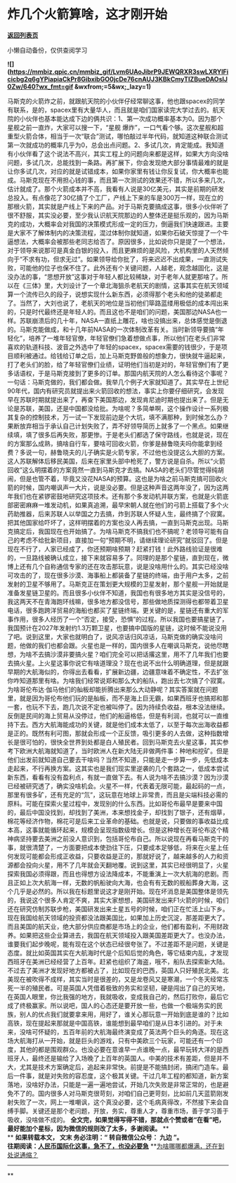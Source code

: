 # 炸几个火箭算啥，这才刚开始

[**返回列表页**](/gzh/九边)

小懒自动备份，仅供查阅学习

******![](https://mmbiz.qpic.cn/mmbiz_gif/Lvm6UAoJibrP9JEWQRXR3swLXRYlFicicbg2q6gYPiapiaCkPr8GibxibGO0jcDe76cnAUJ3KBkCmyTIZBueDAOslJ0Zw/640?wx_fmt=gif
&wxfrom;=5&wx;_lazy=1)******

马斯克的火箭炸之前，就跟航天院的小伙伴仔经常聊这事，他也跟spacex的同学有联系，是的，spacex里有大量华人，而且就是咱们国家读完大学过去的。航天院的小伙伴也基本能达成下边的俩共识：1、第一次成功概率基本为0。因为那个星舰之前一直炸，大家可以搜一下，“星舰
爆炸”，一口气看个够。这次星舰和超重型火箭合体，相当于一次“联合”测试，哪怕敲过半年代码，就知道这种联合测试第一次就成功的概率几乎为0，总会出点问题。2、多试几次，肯定能成。我知道有小伙伴看了这个说法不高兴，其实工程上的问题向来都是这样，如果大方向没啥问题，多试几次，总能找到一条路。再扩展下，你会发现绝大部分事情最难的就是让你多试几次，对应的就是试错成本，如果你家里有钱让你反复试，你大概率也能成。马斯克现在不用担心钱的事，而且第一次测试的效果还不错，所以多来几次，估计就成了。那个火箭成本并不高，我看有人说是30亿美元，其实是前期的研发总投入。有点像花了30亿搞了个工厂，产线上下来的车是300万一样，现在立的那根火箭，其实就是产线上下来的产品。对于马斯克要搞成这事，很多小伙伴听了很不舒服，其实没必要，至少我认识航天院那边的人整体还是挺乐观的，因为马斯克的成功，大概率会对我国的决策模式形成一定的压力，倒逼我们快速跟进。主要是大家不了解体制内的决策流程，混过体制你就知道，如果你石破天惊提了一个牛逼想法，大概率会被那些老同志给否了。原因很多，比如说你只是提了一个想法，对于领导来说那可是真金白银的投入，而且更麻烦的是风险，大机构里的人天然倾向于“不求有功，但求无过”。如果领导给你批了，将来迟迟不出成果，一直测试失败，可能他的位子也保不住了。此外还有个关键问题，人越老，观念越固化，这是没办法的事，“思想开放”这事对于年轻人都比较稀缺，对于老年人就更那啥了。所以在《三体》里，大刘设计了一个章北海狙杀老航天的剧情，这事其实在航天领域算一个流传已久的段子，说想实现什么新东西，必须得那个老头和他的徒弟都走了。当然了，大刘也说了，老航天的地位是当初他们筚路蓝缕用极低的成本闯出来的，只是时代最终还是年轻人的。而且这也不是咱们的问题，美国那边NASA也一样。苏联崩溃后的几十年，NASA一直纸上雕花，啥也没搞出来，总体感觉是倒退的。马斯克能做成，和十几年前NASA的一次体制改革有关。当时新领导要搞“年轻化”，培养了一堆年轻官僚，年轻官僚们急着想做点事，所以他们在老头们非常喜欢的轨道科技、波音之外选中了年轻的spacex，spacex需要的钱很少，于是项目顺利被通过。给钱给订单之后，加上马斯克野兽般的想象力，很快就牛逼起来，打了老头们的脸，给了年轻官僚们业绩，证明他们当初是对的，年轻官僚们有了更多话语权，于是马斯克接到了更多的订单。那国内航天院的人怎么看待这个事呢？一句话：马斯克做的，我们都会做。我举几个例子大家就知道了。其实早在上世纪90年代，国内有研究员就提出来火箭回收的想法，事实上你要仔细研究，会发现早在苏联时期就提出来了，再查下美国那边，发现肯尼迪时期也提出来了。但是无论是苏联，美国，还是中国都没给批。为啥呢？多简单啊，这个操作设计一系列极其复杂的控制技术，万一试一下发现前边是个大坑，填不满那种，到时候怎么办？果断放弃相当于承认自己计划失败了，弄不好领导简历上就多了一个黑点。如果继续填，填了很多后再失败，那更惨。于是老头们都选了保守路线，也就是说，现在的方案那么成熟，搞啥自行车，要啥可回收火箭，你爹是赫鲁晓夫吗你能拿到经费？多说一句，赫鲁晓夫的儿子确实是火箭专家，不过他也没提这么大胆的方案。这人苏联解体后移民美国，后来在家里头部中枪死了，警方说是自杀。所以“火箭回收”这么明摆着的方案竟然一直到马斯克才去搞。NASA的老头们尽管觉得纯胡闹，但是也管不着，毕竟又没花NASA的预算。这也是为啥之前马斯克搞可回收火箭的时候，国内嘲讽声一大片，说是没必要。但是这种声音这两年没了，因为这两年我们也在紧锣密鼓地研究这项技术。还有那个多发动机并联方案，也就是火箭底部密密麻麻一堆发动机，如果真追溯，最早宋朝人就在他们的弓箭上搭载了多个火药助推器，后来苏联人以举国之力去搞，炸到苏联人怀疑人生，最终搞了个寂寞。把其他国家给吓坏了，这样明摆着的方案也没人再去搞，一直到马斯克出现。马斯克搞定后，我国现在也开始搞了。为啥马斯克不搞我们也不搞呢？老领导可能有自己的考虑不给批新项目，直接加一句“预期不明，请继续理论研究”就驳回了。但是现在不行了，人家已经成了，你还预期啥预期？赶紧打钱！此外路线验证是很难的，一旦路线被确认成立，接下来就容易多了。同理的是那个星链，直到现在，微博上还有几个自称通信专家的还在攻击那玩意，说是没啥用什么的。其实已经没啥可攻击的了，现在很多沙漠、海事船上都装备了星链的终端，由于用户太多，之前发射的卫星不够用了。马斯克正在策划更大规模的卫星发射，那个星舰一开始就是准备发星链卫星的。而且很多小伙伴不知道，我国也有很多地方其实是没信号的，我这两天不在青海跑环线嘛，很多地方都没信号，那些做地质探测得也都带着卫星电话，很多跑跨洋贸易的海船也都买了星链终端。更关键的是，星链还有重大的军事作用，很多人经历了一个“否定，接受，恐惧”的过程。所以我国也要搞星链了，我国预计在2027年发射约1.3万颗卫星，也要搞中国版的星链，这时候不能说没用了吧。说到这里，大家也就明白了，说风凉话归风凉话，马斯克做的确实没啥问题，他做的我们也都会跟。火星也是一样的，国内很多人在嘲讽马斯克，说他尽瞎想，为啥不去搞沙漠非要搞火星？咱们完全可以把话撂这里，用不了几年我们也要去搞火星。上火星这事你说它有啥道理没？现在也说不出什么明确道理，但是就跟早期的大航海似的，你得出去看看，扩展新边疆，边疆意味着不确定性，不去扩张你咋知道那里有啥。为啥我们经常说郑和那么大的船队，跑出去七次搞了个寂寞。为啥哥伦布达·伽马他们的舢板却能折腾出来那么大动静呢？其实答案就在问题里，就是因为哥伦布他们玩的是舢板，而不是海上巨无霸，如果西班牙也搞郑和那一套，也玩不下去，跑几次说不定也被叫停了。因为持续负收益，根本没法继续。反倒是民间的海上贸易从没停过，他们的船逼格低，但是有利润，也就可以一直维持下去。西方大航海能成功的关键，就是他们成本太低了，以至于每次出海收益都是正的。既然有利可图，那就会形成一个正反馈，吸引更多的人去做，这种指数增长是很可怕的，很快全世界到处都是白人殖民者。回到马斯克去火星这事，其实参考下欧洲大航海就知道了，当时欧洲人在新大陆无非做两件事：种地和挖矿。但是他们出发前就知道自己要去干啥吗？当然不知道，只能是走一步算一步，先低成本走起来，不行再换方案。这其实也是我们现实里逆袭的几个套路之一，低成本尝试新东西，看看有没有盈利点，有就一直做下去。有人说为啥不去搞沙漠？因为沙漠已经被研究透了，确实没啥机会。火星不一样，代表着无限可能，最起码的一点，那里有很多矿，还有充足的“氘”，这玩意在地球上非常贵，而且是尖端科技必需的原料。可能在探索火星过程中，发现别的什么东西。比如哥伦布最早是要来中国的，最后中国没找到，却找到了美洲，本来想找金子，却找到了银子，还有烟草，棉花等经济作物，棉花可是后来工业革命的基础。也就是说，只要做的事收益比成本高，这事就能循环起来，规模会呈现指数级增长。但是这种增长在哥伦布这个精神病坚持要去美洲之前没人意识到，包括哥伦布自己。所以说现在再看马斯克干的事，就很清楚了，一方面要把成本使劲往下压，只要成本足够低，将来在火星上任何发现可能都会形成正收益，只要收益是正的，那就好说了，越来越多的人力和资源都会投向火星，用不了几年就会天翻地覆。说到这里，其实已经很明显了，火星探索我国必须得跟，而且也得想方设法降成本，不能重演上一次大航海的悲剧。而且正如上次大航海一样，无数的帆船驶向大海，也会有有无数的舰船葬身大海，这个几乎是必然的。所以我在标题里说这才是刚开始。现在坏消息是美国整体是领先的，我说这个很多人肯定不爽，其实大家想想，美国研发出来F1火箭的时候，咱们还在研究仿制苏联步枪，美国研发出来土星五号的时候，咱们正在忙活上山下乡。现在我国给航天领域的投资都没法跟美国比，如果加上历史沉淀，那差距更大了。而且美国的航天业，绝大部分供应商都是市场上的企业，他们都有盈利，不用财政养。如果把这些企业算进去，我国在航天领域投入跟美国差距更大了。也没办法，谁要我们起步晚呢，能有现在这个状态已经很夸张了。不过差距不是问题，关键是态度。就比如英国其实在大航海时代是个后知后觉的角色，等它结束内乱，才发现西班牙在美洲已经经营了上百年。赶紧也组织了海盗，哦不，船队去探索新大陆。不过去了美洲才发现好地方都被占了，比如现在的巴西，英国人只好殖民北美。北美现在被吹得不成样，其实当时是很差的，又是龙卷风又是寒潮，一个冬天经常冻死一半的殖民者。可是英国人凭借着极致的务实和坚韧，硬是闯出了自己的天地，在英国人眼里，你比我强的地方，我就吸收，变成我自己的，然后打败你，最后它成了终极赢家。所以说吧，国人的心态还是要开放一些，也做一个极端务实的民族，别人的优点我们就要拿来用，用好了，谁关心那玩意一开始到底是谁的？比如高铁，现在提起来那就是中国高铁，谁能想到最早咱们是从日本引进的。对于未来，没啥可怀疑的，五百年前的大航海最终演变成了英法两个巨头的角逐。现在这场大航海打从一开始，就是巨头的游戏，只有中美欧三个玩家，可能还有一个印度，其他的都是围观群众。也没必要在意谁早一点谁晚一点，最早玩转大洋的是西班牙人，最终还是输给了入场晚了上百年的英国人。中美的技术有差距，但是并不大，尤其是技术方案确定后，追起来非常快。前提是不能搞封闭，搞闭门造车。最后一件事，就是对失败的容忍度，这个极其关键。干过几年工程的都知道，新方案落地，没啥好办法，只能是一遍一遍地尝试，开始几次失败是非常正常的，也是避免不了的。国内很多人对马斯克很苛刻，对咱们自己更苛刻，比如前几天蓝箭刚发射失败了一次，网上一堆嘲讽，这个真没必要，这个毛病真得改，不然接下来会自缚手脚。关键还是那个老问题，开放，务实，尊重人才，尊重市场，善于学习善于吸收，没啥做不成的。
**全文完，如果觉得写得不错，那就点个赞或者“在看”吧，最好能加个星标，因为微信的规则改了太多，多谢阅读。** **  
** **如果转载本文， **文末** 务必注明：“ **转自微信公众号：** **九边** ”。**  
**往期阅读：[人民币国际化这事，急不了，也没必要急](http://mp.weixin.qq.com/s?__biz=MzUzMjY0NDY4Ng==&mid=2247499012&idx=1&sn=1cdcc3ec4251100ff37a1eab2cb6ca6c&chksm=fab2ab25cdc52233333a594c4397edc044593fcf82509715ac8420b99e8bfa38bdfa9da94d35&scene=21#wechat_redirect)**
**[为啥哪哪都爆满，还在到处说通缩？](http://mp.weixin.qq.com/s?__biz=MzUzMjY0NDY4Ng==&mid=2247499006&idx=1&sn=56a68efcab31d812d4c28431c6eb0f7d&chksm=fab2aadfcdc523c9d2c15520984833c868ae1bf0e883f7ce2bb4e6edd35c4b852774c20c63f6&scene=21#wechat_redirect)  
** **  
**

